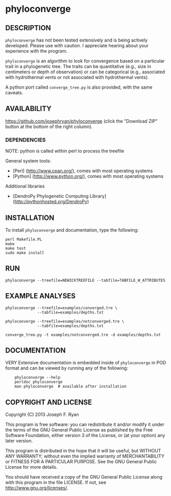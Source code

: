 # phyloconverge

## DESCRIPTION

`phyloconverge` has not been tested extensively and is being actively developed. Please use with caution. I appreciate hearing about your experience with the program.

`phyloconverge` is an algorithm to look for convergence based on a particular trait in a phylogenetic tree. The traits can be quantitative (e.g., size in centimeters or depth of observation) or can be categorical (e.g., associated with hydrothermal vents or not associated with hydrothermal vents).

A python port called `converge_tree.py` is also provided, with the same caveats.

## AVAILABILITY

https://github.com/josephryan/phyloconverge (click the "Download ZIP" button at the bottom of the right column).

### DEPENDENCIES

NOTE: python is called within perl to process the treefile

General system tools:
- [Perl] (http://www.cpan.org/), comes with most operating systems
- [Python] (http://www.python.org/), comes with most operating systems

Additional libraries
- [DendroPy Phylogenetic Computing Library] (http://pythonhosted.org/DendroPy)

## INSTALLATION

To install `phyloconverge` and documentation, type the following:

    perl Makefile.PL
    make
    make test
    sudo make install

## RUN

    phyloconverge --treefile=NEWICKTREEFILE --tabfile=TABFILE_W_ATTRIBUTES

## EXAMPLE ANALYSES
    
    phyloconverge --treefile=examples/converged.tre \
                  --tabfile=examples/depths.txt

    phyloconverge --treefile=examples/notconverged.tre \
                  --tabfile=examples/depths.txt
                  
    converge_tree.py -t examples/notconverged.tre -d examples/depths.txt

## DOCUMENTATION

VERY Extensive documentation is embedded inside of `phyloconverge` in POD format and
can be viewed by running any of the following:

        phyloconverge --help
        perldoc phyloconverge
        man phyloconverge  # available after installation

## COPYRIGHT AND LICENSE

Copyright (C) 2013 Joseph F. Ryan

This program is free software: you can redistribute it and/or modify
it under the terms of the GNU General Public License as published by
the Free Software Foundation, either version 3 of the License, or
(at your option) any later version.

This program is distributed in the hope that it will be useful,
but WITHOUT ANY WARRANTY; without even the implied warranty of
MERCHANTABILITY or FITNESS FOR A PARTICULAR PURPOSE.  See the
GNU General Public License for more details.

You should have received a copy of the GNU General Public License
along with this program in the file LICENSE.  If not, see
http://www.gnu.org/licenses/.
